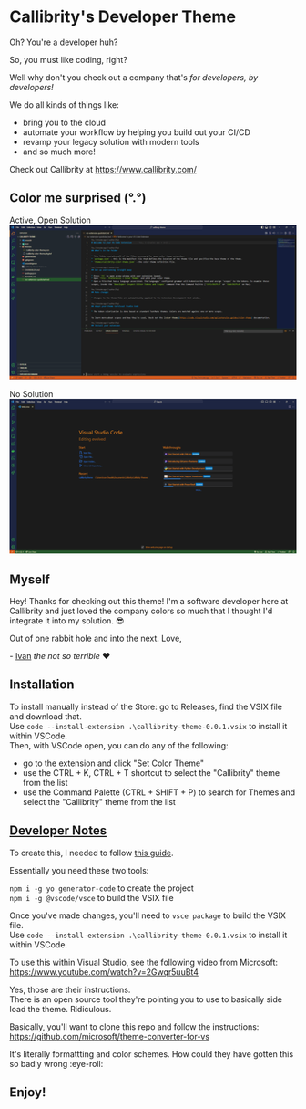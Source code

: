 # Callibrity's Developer Theme

Oh? You're a developer huh?

So, you must like coding, right?

Well why don't you check out a company that's
_for developers,_
_by developers!_

We do all kinds of things like:

- bring you to the cloud
- automate your workflow by helping you build out your CI/CD
- revamp your legacy solution with modern tools
- and so much more!

Check out Callibrity at <https://www.callibrity.com/>

## Color me surprised (°.°)

Active, Open Solution
![Active Solution](./images/ActiveOpenSolution.png)

No Solution
![No Solution](./images/NoSolution.png)

## Myself

Hey! Thanks for checking out this theme!
I'm a software developer here at Callibrity and just loved the company colors so much that I thought I'd integrate it into my solution. 😎

Out of one rabbit hole and into the next.
Love,

\- [Ivan](https://github.com/ivan-the-terrible) _the not so terrible_ ❤️

## Installation

To install manually instead of the Store: go to Releases, find the VSIX file and download that.\
Use `code --install-extension .\callibrity-theme-0.0.1.vsix` to install it within VSCode.\
Then, with VSCode open, you can do any of the following:

- go to the extension and click "Set Color Theme"
- use the CTRL + K, CTRL + T shortcut to select the "Callibrity" theme from the list
- use the Command Palette (CTRL + SHIFT + P) to search for Themes and select the "Callibrity" theme from the list

## <u>Developer Notes</u>

To create this, I needed to follow [this guide](https://code.visualstudio.com/api/extension-guides/color-theme#create-a-new-color-theme).

Essentially you need these two tools:

`npm i -g yo generator-code` to create the project\
`npm i -g @vscode/vsce` to build the VSIX file

Once you've made changes, you'll need to `vsce package` to build the VSIX file.\
Use `code --install-extension .\callibrity-theme-0.0.1.vsix` to install it within VSCode.

To use this within Visual Studio, see the following video from Microsoft: <https://www.youtube.com/watch?v=2Gwqr5uuBt4>

Yes, those are their instructions.\
There is an open source tool they're pointing you to use to basically side load the theme. Ridiculous.

Basically, you'll want to clone this repo and follow the instructions: <https://github.com/microsoft/theme-converter-for-vs>

It's literally formattting and color schemes. How could they have gotten this so badly wrong :eye-roll:

## **Enjoy!**
